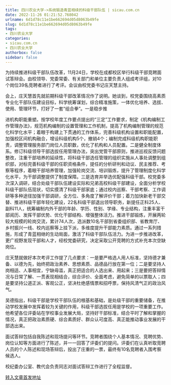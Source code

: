 ```yaml
---
title: 四川农业大学->系统锻造青蓝相续的科级干部队伍 | sicau.com.cn
date: 2022-11-26 01:21:52.768042
urlname: 6d1d78c11e1be662694d05d8063b49fe
slug: 6d1d78c11e1be662694d05d8063b49fe
tags: 
- 四川农业大学
categories:
- sicau.com.cn
- 四川农业大学
authorbox: false
sidebar: false
---
```

为持续推进科级干部队伍改革，11月24日，学校在成都校区举行科级干部竞聘面试答辩会。由校领导、党委常委、有关部门和单位主要负责人组成考评组，对10个岗位39名竞聘者进行了考评。会议由校党委书记庄天慧主持。

会上，庄天慧首先就前期科级干部改革情况作了说明。她谈到，校党委围绕高素质专业化干部队伍建设目标，科学统筹谋划，综合精准施策，一体优化培养、选拔、使用、管理环节，打好了一套“组合拳”。一是稳步推
<!--more-->
进机构职能重塑。按学校年度工作要点提出的“三定”工作要求，制定《机构编制工作管理办法》，规范机构编制的设置管理和工作机制，提高了机构编制管理的规范化科学化水平；着眼于构建上下贯通的工作体系，完善科级机构设置和职能配置，加强校区间机构融合，增设科级机构5个，撤销4个；编制完成科级机构职能职责，调整管理服务部门岗位人员职数，优化了机构和人员配置。二是健全制度体系。修订科级领导干部选拔任用管理办法，突出党管干部原则，推进巡视反馈问题整改，注重干部培养的延续性，将科级干部选任管理的组织实施从人事处调整到组织部，对标完善科级干部的任职资格条件，提任的分析研判和动议、民主推荐、考察等程序，着眼干部培养管理，加强轮岗交流、培训锻炼，提升了管理制度化科学化水平，为干部调整提供了制度保障。三是选育并举选优配强科级干部。校党委多次深入调研，结合处级干部队伍建设实际和兄弟高校科级干部建设，全面分析学校科级干部队伍现状，切实摸清了科级干部家底；通过校内巡察、干部考察、工作调研等多种途径加强干部调研，全方位、多角度了解评价干部；着力加快新老干部交替、推进科级干部年轻化建设，22名科级干部退出领导职务，新提任正科25人、副科11人，统筹编制内外干部的年龄、学历、性别、学缘、专业结构，注重丰富干部阅历、发挥干部优势、优化干部结构、增强整体活力。推进干部锻炼，开展两轮较大规模的轮岗交流，累计74人次，选派数10名干部到省委组织部、省教育厅、乡村振兴一线、校内巡察等上挂下派，多维度提升干部能力素质。通过一系列措施，形成了青蓝相继的生动局面，激活了科级干部队伍活力。为进一步推进改革，更广视野发现干部和人才，经校党委研究，决定采取公开竞聘的方式补充本次空缺岗位。

庄天慧就做好本次考评工作提了几点要求：一是要严格选人用人标准，坚持德才兼备、以德为先，始终把政治素养、思想素质、品德品行放在第一位；二是要坚持人岗相适、人事相宜，宁缺毋滥，真正把适合的人选出来、用起来；三是要把答辩情况与日常了解、一贯表现相结合，综合评价、全面考虑，避免简单的以票取人；四是要坚持公道正派、客观公正，坚决杜绝感情票和招呼票，保持风清气正的政治风气。

吴德指出，科级干部是学校干部队伍的根基和基础，是处级干部的重要储备，在推动学校发展中发挥着较为关键的作用，科级干部选拔任用是学校的一项重要工作。他希望各位评委站在学校事业发展大局，坚持好干部标准，结合平时了解和掌握的情况，真正把政治素质硬、综合素质好、群众认可度高、真正能推动事业发展的干部选出来。

面试答辩包括自我陈述和现场提问等环节。竞聘者围绕个人基本情况、竞聘优势、岗位认知等方面进行了陈述，并一一回答了评委们的提问。评委们在认真听取竞聘人员的个人陈述和现场答辩后，投出了庄重的一票，最终有10名竞聘者入围考察候选人。

校纪委办公室、教代会负责同志对面试答辩工作进行了全程监督。



[转入文章首发地址](https://news.sicau.edu.cn/info/1078/70363.htm)
